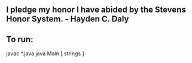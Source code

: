 ## I pledge my honor I have abided by the Stevens Honor System. - Hayden C. Daly

## To run:
javac *.java
java Main [ strings ]
